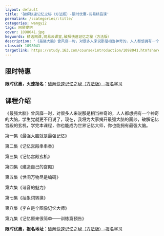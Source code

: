 ```yaml
---
layout: default
title: '破解快速记忆之秘（方法版）-限时优惠-网易精品课'
permalink: /:categories/:title/
categories: wangyi2
tags: 网易提供
cover: 1098041.jpg
keywords: 精选网课,网易云课堂,破解快速记忆之秘（方法版）
description: '《最强大脑》曾风靡一时，对很多人来说那是相当神奇的，人人都想拥有一个神奇的大脑，学生党就更不用说了，现在，我将为大家揭开'
classid: 1098041
targetlink: https://study.163.com/course/introduction/1098041.htm?share=1&shareId=1025206652&utm_campaign=share&utm_medium=iphoneShare&utm_source=&utm_u=1025206652
---
```


## 限时特惠

**限时优惠，火速报名**：[破解快速记忆之秘（方法版）-报名学习](https://study.163.com/course/introduction/1098041.htm?share=1&shareId=1025206652&utm_campaign=share&utm_medium=iphoneShare&utm_source=&utm_u=1025206652)

## 课程介绍

《最强大脑》曾风靡一时，对很多人来说那是相当神奇的，人人都想拥有一个神奇的大脑，学生党就更不用说了，现在，我将为大家揭开最强大脑的面纱，破解记忆宫殿的玄机，学完本课程，你也能成为世界记忆大师，你也能拥有最强大脑。

第一集《最强大脑就是最强记忆》                          

第二集《记忆宫殿串串香》  

第三集《记忆宫殿玄机》            

第四集《建造自己的宫殿》                     

第五集《世间万物尽是编码》           

第六集《谐音的魅力》                   

第七集《抽象词转换》               

第八集《李白是个图像记忆大师》      

第九集《记忆原来很简单——训练篇预告》

**限时优惠，报名地址**：[破解快速记忆之秘（方法版）-报名学习](https://study.163.com/course/introduction/1098041.htm?share=1&shareId=1025206652&utm_campaign=share&utm_medium=iphoneShare&utm_source=&utm_u=1025206652)

